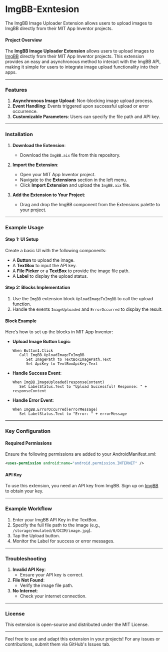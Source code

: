 # ImgBB-Exntesion
The ImgBB Image Uploader Extension allows users to upload images to ImgBB directly from their MIT App Inventor projects.

#### **Project Overview**
The **ImgBB Image Uploader Extension** allows users to upload images to [ImgBB](https://imgbb.com/) directly from their MIT App Inventor projects. This extension provides an easy and asynchronous method to interact with the ImgBB API, making it simple for users to integrate image upload functionality into their apps.

---

### **Features**
1. **Asynchronous Image Upload**: Non-blocking image upload process.
2. **Event Handling**: Events triggered upon successful upload or error occurrence.
3. **Customizable Parameters**: Users can specify the file path and API key.

---

### **Installation**

1. **Download the Extension**:
   - Download the `ImgBB.aix` file from this repository.
   
2. **Import the Extension**:
   - Open your MIT App Inventor project.
   - Navigate to the **Extensions** section in the left menu.
   - Click **Import Extension** and upload the `ImgBB.aix` file.

3. **Add the Extension to Your Project**:
   - Drag and drop the ImgBB component from the Extensions palette to your project.

---

### **Example Usage**

#### **Step 1: UI Setup**
Create a basic UI with the following components:
- A **Button** to upload the image.
- A **TextBox** to input the API key.
- A **File Picker** or a **TextBox** to provide the image file path.
- A **Label** to display the upload status.

#### **Step 2: Blocks Implementation**
1. Use the `ImgBB` extension block `UploadImageToImgBB` to call the upload function.
2. Handle the events `ImageUploaded` and `ErrorOccurred` to display the result.

#### **Block Example**
Here’s how to set up the blocks in MIT App Inventor:

- **Upload Image Button Logic**:
   ```plaintext
   When Button1.Click
      Call ImgBB.UploadImageToImgBB
         Set ImagePath to TextBoxImagePath.Text
         Set ApiKey to TextBoxApiKey.Text
   ```

- **Handle Success Event**:
   ```plaintext
   When ImgBB.ImageUploaded(responseContent)
      Set LabelStatus.Text to "Upload Successful! Response: " + responseContent
   ```

- **Handle Error Event**:
   ```plaintext
   When ImgBB.ErrorOccurred(errorMessage)
      Set LabelStatus.Text to "Error: " + errorMessage
   ```

---

### **Key Configuration**

#### **Required Permissions**
Ensure the following permissions are added to your AndroidManifest.xml:
```xml
<uses-permission android:name="android.permission.INTERNET" />
```

#### **API Key**
To use this extension, you need an API key from ImgBB. Sign up on [ImgBB](https://imgbb.com/) to obtain your key.

---

### **Example Workflow**
1. Enter your ImgBB API Key in the TextBox.
2. Specify the full file path to the image (e.g., `/storage/emulated/0/DCIM/image.jpg`).
3. Tap the Upload button.
4. Monitor the Label for success or error messages.

---

### **Troubleshooting**
1. **Invalid API Key**:
   - Ensure your API key is correct.
2. **File Not Found**:
   - Verify the image file path.
3. **No Internet**:
   - Check your internet connection.

---

### **License**
This extension is open-source and distributed under the MIT License.

---

Feel free to use and adapt this extension in your projects! For any issues or contributions, submit them via GitHub's Issues tab.
